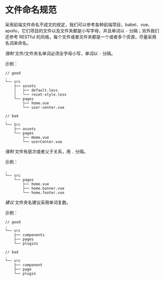 # 文件命名规范
采用前端文件命名不成文的规定，我们可以参考各种前端项目，babel、vue、apollo，它们项目的文件以及文件夹都是小写字母，并且单词以 `-` 分隔；另外我们还参考 RESTful 的风格，每个文件或者文件夹都是一个或者多个资源，尽量采用名词来命名。

*强制* 文件/文件夹名单词必须全字母小写，单词以 `-` 分隔。

示例：
```
// good
.
└── src
    ├── assets
    │   ├── default.less
    │   └── reset-style.less
    └── pages
        ├── home.vue
        └── user-center.vue

// bad
.
└── Src
    ├── assets
    └── pages
        ├── Home.vue
        └── userCenter.vue
```

*强制* 文件有层次或者父子关系，用 `.` 分隔。

示例：
```
.
└── src
    └── pages
        ├── home.vue
        ├── home.banner.vue
        └── home.footer.vue
```

*建议* 文件夹名建议采用单词复数。

示例：
```
// good
.
└── src
    ├── components
    ├── pages
    └── plugins

// bad
.
└── src
    ├── component
    ├── page
    └── plugin
```